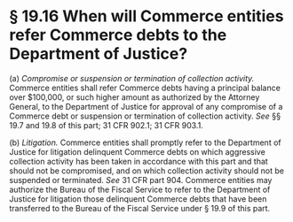 # § 19.16   When will Commerce entities refer Commerce debts to the Department of Justice?

(a) *Compromise or suspension or termination of collection activity.* Commerce entities shall refer Commerce debts having a principal balance over $100,000, or such higher amount as authorized by the Attorney General, to the Department of Justice for approval of any compromise of a Commerce debt or suspension or termination of collection activity. *See* §§ 19.7 and 19.8 of this part; 31 CFR 902.1; 31 CFR 903.1.


(b) *Litigation.* Commerce entities shall promptly refer to the Department of Justice for litigation delinquent Commerce debts on which aggressive collection activity has been taken in accordance with this part and that should not be compromised, and on which collection activity should not be suspended or terminated. *See* 31 CFR part 904. Commerce entities may authorize the Bureau of the Fiscal Service to refer to the Department of Justice for litigation those delinquent Commerce debts that have been transferred to the Bureau of the Fiscal Service under § 19.9 of this part.




